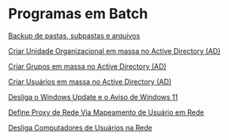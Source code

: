 # Programas em Batch

<a href="https://github.com/Maialinux/Batch/tree/main/BACKUP">Backup de pastas, subpastas e arquivos</a>

<a href="https://github.com/Maialinux/Batch/tree/main/CRIAR-OUs-EM-MASSA">Criar Unidade Organizacional em massa no Active Directory (AD)</a>

<a href="https://github.com/Maialinux/Batch/tree/main/CRIAR-GRUPOS-EM-MASSA">Criar Grupos em massa no Active Directory (AD)</a>

<a href="https://github.com/Maialinux/Batch/tree/main/CRIAR-USUARIOS-EM-MASSA">Criar Usuários em massa no Active Directory (AD)</a>

<a href="https://github.com/Maialinux/Batch/tree/main/DESLIGAR-WINDOWS-UPDATE">Desliga o Windows Update e o Aviso de Windows 11</a>

<a href="https://github.com/Maialinux/Batch/tree/main/EXECUTA-PROXY-COM-BATCH">Define Proxy de Rede Via Mapeamento de Usuário em Rede</a>

<a href="https://github.com/Maialinux/Batch/tree/main/MAPEAMENTO-DESLIGAR-PC">Desliga Computadores de Usuários na Rede</a>
